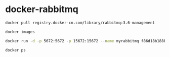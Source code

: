 # docker-rabbitmq

```bash
docker pull registry.docker-cn.com/library/rabbitmq:3.6-management

docker images

docker run -d -p 5672:5672 -p 15672:15672 --name myrabbitmq f86d18b188ba

docker ps
```
